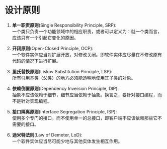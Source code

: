 # 设计原则
1. **单一职责原则**(Single Responsibility Principle, SRP):  
一个类只负责一个功能领域中的相应职责，或者可以定义为：就一个类而言，应该只有一个引起它变化的原因。

2. **开闭原则**(Open-Closed Principle, OCP):  
一个软件实体应当对扩展开放，对修改关闭。即软件实体应尽量在不修改原有代码的情况下进行扩展。

3. **里氏替换原则**(Liskov Substitution Principle, LSP):  
所有引用基类（父类）的地方必须能透明地使用其子类的对象。

4. **依赖倒置原则**(Dependency Inversion  Principle, DIP):  
抽象不应该依赖于细节，细节应当依赖于抽象。换言之，要针对接口编程，而不是针对实现编程。

5. **接口隔离原则**(Interface  Segregation Principle, ISP):  
使用多个专门的接口，而不使用单一的总接口，即客户端不应该依赖那些它不需要的接口。

6. **迪米特法则**(Law of  Demeter, LoD):  
一个软件实体应当尽可能少地与其他实体发生相互作用。  
    